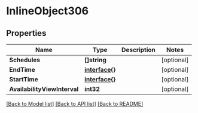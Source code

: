 # InlineObject306

## Properties

Name | Type | Description | Notes
------------ | ------------- | ------------- | -------------
**Schedules** | **[]string** |  | [optional] 
**EndTime** | [**interface{}**](.md) |  | [optional] 
**StartTime** | [**interface{}**](.md) |  | [optional] 
**AvailabilityViewInterval** | **int32** |  | [optional] 

[[Back to Model list]](../README.md#documentation-for-models) [[Back to API list]](../README.md#documentation-for-api-endpoints) [[Back to README]](../README.md)


